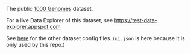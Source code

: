 The public [1000 Genomes](http://www.internationalgenome.org/about) dataset.

For a live Data Explorer of this dataset, see https://test-data-explorer.appspot.com

See [here](https://github.com/DataBiosphere/data-explorer-indexers/blob/master/dataset_config/1000_genomes)
for the other dataset config files.
(`ui.json` is here because it is only used by this repo.)
